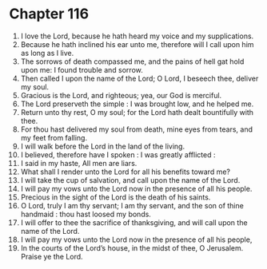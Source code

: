 # Chapter 116

1. I love the Lord, because he hath heard my voice and my supplications.
2. Because he hath inclined his ear unto me, therefore will I call upon him as long as I live.
3. The sorrows of death compassed me, and the pains of hell gat hold upon me: I found trouble and sorrow.
4. Then called I upon the name of the Lord; O Lord, I beseech thee, deliver my soul.
5. Gracious is the Lord, and righteous; yea, our God is merciful.
6. The Lord preserveth the simple : I was brought low, and he helped me.
7. Return unto thy rest, O my soul; for the Lord hath dealt bountifully with thee.
8. For thou hast delivered my soul from death, mine eyes from tears, and my feet from falling.
9. I will walk before the Lord in the land of the living.
10. I believed, therefore have I spoken : I was greatly afflicted :
11. I said in my haste, All men are liars.
12. What shall I render unto the Lord for all his benefits toward me?
13. I will take the cup of salvation, and call upon the name of the Lord.
14. I will pay my vows unto the Lord now in the presence of all his people.
15. Precious in the sight of the Lord is the death of his saints.
16. O Lord, truly I am thy servant; I am thy servant, and the son of thine handmaid : thou hast loosed my bonds.
17. I will offer to thee the sacrifice of thanksgiving, and will call upon the name of the Lord.
18. I will pay my vows unto the Lord now in the presence of all his people,
19. In the courts of the Lord’s house, in the midst of thee, O Jerusalem. Praise ye the Lord.

